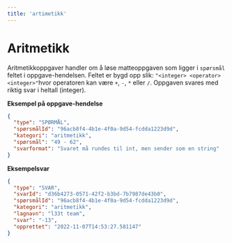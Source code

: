 ```yaml
---
title: 'artimetikk'
---
```


# Aritmetikk

Aritmetikkoppgaver handler om å løse matteoppgaven som ligger i `spørsmål` feltet i oppgave-hendelsen.
Feltet er bygd opp slik: `"<integer> <operator> <integer>"`hvor operatoren kan være `+`, `-`, `*` eller `/`.
Oppgaven svares med riktig svar i heltall (integer).

**Eksempel på oppgave-hendelse**

```json
{
  "type": "SPØRMÅL",
  "spørsmålId": "96acb8f4-4b1e-4f0a-9d54-fcdda1223d9d",
  "kategori": "aritmetikk",
  "spørsmål": "49 - 62",
  "svarformat": "Svaret må rundes til int, men sender som en string"
}
```

**Eksempelsvar**

```json
{
  "type": "SVAR",
  "svarId": "d36b4273-0571-42f2-b3bd-7b7987de43b0",
  "spørsmålId": "96acb8f4-4b1e-4f0a-9d54-fcdda1223d9d",
  "kategori": "aritmetikk",
  "lagnavn": "l33t team",
  "svar": "-13",
  "opprettet": "2022-11-07T14:53:27.581147"
}
```